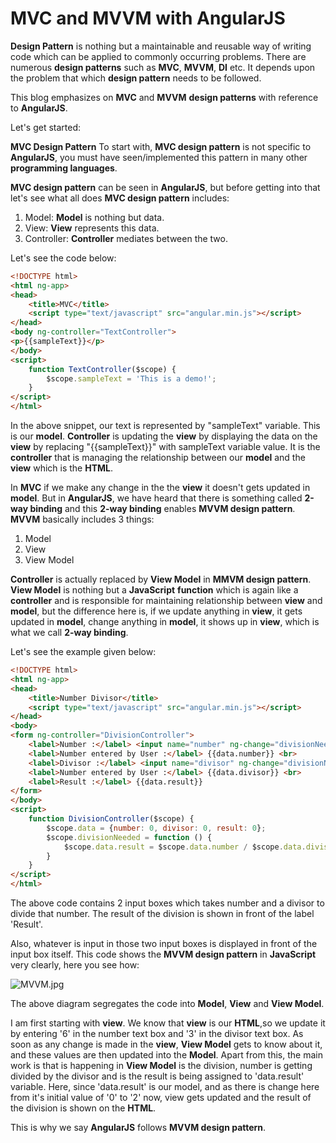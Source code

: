 MVC and MVVM with AngularJS
===========================

**Design Pattern** is nothing but a maintainable and reusable way of writing code which can be applied to commonly occurring problems. There are numerous **design patterns** such as **MVC**, **MVVM**, **DI** etc. It depends upon the problem that which **design pattern** needs to be followed.

This blog emphasizes on **MVC** and **MVVM** **design patterns** with reference to **AngularJS**.

Let's get started:

**MVC Design Pattern**
To start with, **MVC design pattern** is not specific to **AngularJS**, you must have seen/implemented this pattern in many other **programming languages**.

**MVC design pattern** can be seen in **AngularJS**, but before getting into that let's see what all does **MVC design pattern** includes:

1. Model: **Model** is nothing but data.
2. View: **View** represents this data.
3. Controller: **Controller** mediates between the two.

Let's see the code below:

```HTML
<!DOCTYPE html>
<html ng-app>
<head>
    <title>MVC</title>
    <script type="text/javascript" src="angular.min.js"></script>
</head>
<body ng-controller="TextController">
<p>{{sampleText}}</p>
</body>
<script>
    function TextController($scope) {
        $scope.sampleText = 'This is a demo!';
    }
</script>
</html>
```

In the above snippet, our text is represented by "sampleText" variable. This is our **model**. **Controller** is updating the **view** by displaying the data on the **view** by replacing "{{sampleText}}" with sampleText variable value. It is the **controller** that is managing the relationship between our **model** and the **view** which is the **HTML**.

In **MVC** if we make any change in the the **view** it doesn't gets updated in **model**. But in **AngularJS**, we have heard that there is something called **2-way binding** and this **2-way binding** enables **MVVM design pattern**. **MVVM** basically includes 3 things:

1. Model
2. View
3. View Model

**Controller** is actually replaced by **View Model** in **MMVM design pattern**. **View Model** is nothing but a **JavaScript** **function** which is again like a **controller** and is responsible for maintaining relationship between **view** and **model**, but the difference here is, if we update anything in **view**, it gets updated in **model**, change anything in **model**, it shows up in **view**, which is what we call **2-way binding**.

Let's see the example given below:

```HTML
<!DOCTYPE html>
<html ng-app>
<head>
    <title>Number Divisor</title>
    <script type="text/javascript" src="angular.min.js"></script>
</head>
<body>
<form ng-controller="DivisionController">
    <label>Number :</label> <input name="number" ng-change="divisionNeeded()" ng-model="data.number">
    <label>Number entered by User :</label> {{data.number}} <br>
    <label>Divisor :</label> <input name="divisor" ng-change="divisionNeeded()" ng-model="data.divisor">
    <label>Number entered by User :</label> {{data.divisor}} <br>
    <label>Result :</label> {{data.result}}
</form>
</body>
<script>
    function DivisionController($scope) {
        $scope.data = {number: 0, divisor: 0, result: 0};
        $scope.divisionNeeded = function () {
            $scope.data.result = $scope.data.number / $scope.data.divisor;
        }
    }
</script>
</html>
```

The above code contains 2 input boxes which takes number and a divisor to divide that number. The result of the division is shown in front of the label 'Result'.

Also, whatever is input in those two input boxes is displayed in front of the input box itself. This code shows the **MVVM design pattern** in **JavaScript** very clearly, here you see how:

![MVVM.jpg](https://raw.githubusercontent.com/NamitaMalik/MVC-and-MVVM-with-AngularJS/master/MVVM.jpg)

The above diagram segregates the code into **Model**, **View** and **View Model**.

I am first starting with **view**. We know that **view** is our **HTML**,so we update it by entering '6' in the number text box and '3' in the divisor text box. As soon as any change is made in the **view**, **View Model** gets to know about it, and these values are then updated into the **Model**. Apart from this, the main work is that is happening in **View Model** is the division, number is getting divided by the divisor and is the result is being assigned to 'data.result' variable. Here, since 'data.result' is our model, and as there is change here from it's initial value of '0' to '2' now, view gets updated and the result of the division is shown on the **HTML**.

This is why we say **AngularJS** follows **MVVM design pattern**.